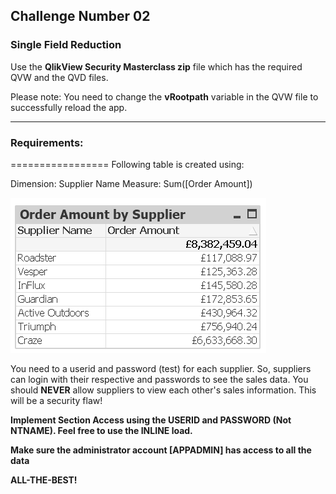 
## Challenge Number 02
### Single Field Reduction

Use the **QlikView Security Masterclass zip** file which has the required QVW and the QVD files. 

Please note: You need to change the **vRootpath** variable in the QVW file to successfully reload the app.

_________________

### Requirements:
=================
Following table is created using:

Dimension: Supplier Name
Measure: Sum([Order Amount])

![alt text](https://github.com/iamdv/QlikView-Security-Masterclass/blob/master/Assets/OrderAmount%20by%20Supplier.png "Order Amount by Supplier")

You need to a userid and password (test) for each supplier. So, suppliers can login with their respective and passwords to see the sales data. You should **NEVER** allow suppliers to view each other's sales information. This will be a security flaw!

**Implement Section Access using the USERID and PASSWORD (Not NTNAME). Feel free to use the INLINE load.**

**Make sure the administrator account [APPADMIN] has access to all the data**


**ALL-THE-BEST!**

